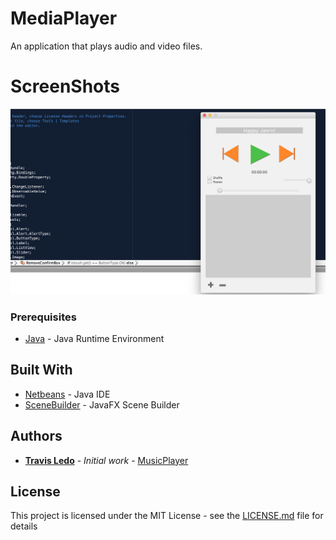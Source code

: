 # MediaPlayer

An application that plays audio and video files.


# ScreenShots

![Media Player default window](/Screenshots/mediaplayer1.png?raw=true "Media Player default window")


### Prerequisites

* [Java](https://www.java.com) - Java Runtime Environment


## Built With

* [Netbeans](https://netbeans.org/) - Java IDE
* [SceneBuilder](https://gluonhq.com/products/scene-builder/) - JavaFX Scene Builder

## Authors

* **[Travis Ledo](https://travisledo.github.io)** - *Initial work* - [MusicPlayer](https://github.com/TravisLedo)


## License
This project is licensed under the MIT License - see the [LICENSE.md](LICENSE.md) file for details

